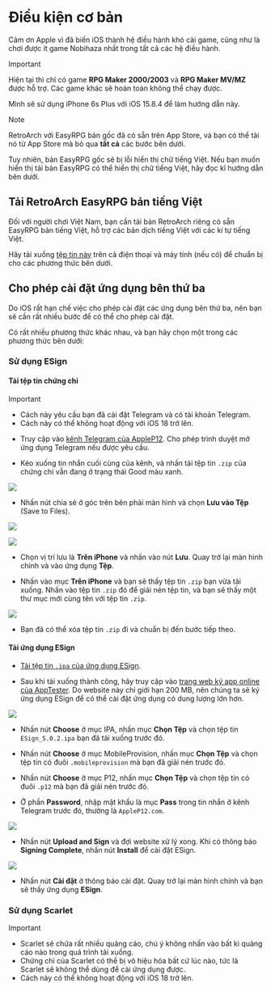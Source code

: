 # Điều kiện cơ bản

Cảm ơn Apple vì đã biến iOS thành hệ điều hành khó cài game, cũng như là chơi được ít game Nobihaza nhất trong tất cả các hệ điều hành.

> [!IMPORTANT]
> Hiện tại thì chỉ có game **RPG Maker 2000/2003** và **RPG Maker MV/MZ** được hỗ trợ. Các game khác sẽ hoàn toàn không thể chạy được. 

Mình sẽ sử dụng iPhone 6s Plus với iOS 15.8.4 để làm hướng dẫn này.

> [!NOTE]
> RetroArch với EasyRPG bản gốc đã có sẵn trên App Store, và bạn có thể tải nó từ App Store mà bỏ qua **tất cả** các bước bên dưới.
>
> Tuy nhiên, bản EasyRPG gốc sẽ bị lỗi hiển thị chữ tiếng Việt. Nếu bạn muốn hiển thị tải bản EasyRPG có thể hiển thị chữ tiếng Việt, hãy đọc kĩ hướng dẫn bên dưới.

## Tải RetroArch EasyRPG bản tiếng Việt

Đối với người chơi Việt Nam, bạn cần tải bản RetroArch riêng có sẵn EasyRPG bản tiếng Việt, hỗ trợ các bản dịch tiếng Việt với các kí tự tiếng Việt.

Hãy tải xuống [tệp tin này](https://github.com/The-Firefly-Project/EasyRPGPlayer-Vietnamese/releases/download/0.8.1.1/ios-arm64-retroarch.ipa) trên cả điện thoại và máy tính (nếu có) để chuẩn bị cho các phương thức bên dưới.

## Cho phép cài đặt ứng dụng bên thứ ba

Do iOS rất hạn chế việc cho phép cài đặt các ứng dụng bên thứ ba, nên bạn sẽ cần rất nhiều bước để có thể cho phép cài đặt.

Có rất nhiều phương thức khác nhau, và bạn hãy chọn một trong các phương thức bên dưới:

### Sử dụng ESign

#### Tải tệp tin chứng chỉ

> [!IMPORTANT]
> * Cách này yêu cầu bạn đã cài đặt Telegram và có tài khoản Telegram.
> * Cách này có thể không hoạt động với iOS 18 trở lên.

* Truy cập vào [kênh Telegram của AppleP12](https://t.me/AppleP12). Cho phép trình duyệt mở ứng dụng Telegram nếu được yêu cầu.

* Kéo xuống tin nhắn cuối cùng của kênh, và nhấn tải tệp tin `.zip` của chứng chỉ vẫn đang ở trạng thái Good màu xanh.

![](images/image.png)

* Nhấn nút chia sẻ ở góc trên bên phải màn hình và chọn **Lưu vào Tệp** (Save to Files).

![](images/image-1.png)

![](images/image-2.png)

* Chọn vị trí lưu là **Trên iPhone** và nhấn vào nút **Lưu**. Quay trở lại màn hình chính và vào ứng dụng **Tệp**.

* Nhấn vào mục **Trên iPhone** và bạn sẽ thấy tệp tin `.zip` bạn vừa tải xuống. Nhấn vào tệp tin `.zip` đó để giải nén tệp tin, và bạn sẽ thấy một thư mục mới cùng tên với tệp tin `.zip`.

![](images/image-3.png)

* Bạn đã có thể xóa tệp tin `.zip` đi và chuẩn bị đến bước tiếp theo.

#### Tải ứng dụng ESign

* [Tải tệp tin `.ipa` của ứng dụng ESign](https://nbhzvn.one/tools/ESign/ESign_5.0.2.ipa).

* Sau khi tải xuống thành công, hãy truy cập vào [trang web ký app online của AppTester](https://signer.apptesters.org). Do website này chỉ giới hạn 200 MB, nên chúng ta sẽ ký ứng dụng ESign để có thể cài đặt ứng dụng có dung lượng lớn hơn.

![](images/image-4.png)

* Nhấn nút **Choose** ở mục IPA, nhấn mục **Chọn Tệp** và chọn tệp tin `ESign_5.0.2.ipa` bạn đã tải xuống trước đó.

* Nhấn nút **Choose** ở mục MobileProvision, nhấn mục **Chọn Tệp** và chọn tệp tin có đuôi `.mobileprovision` mà bạn đã giải nén trước đó.

* Nhấn nút **Choose** ở mục P12, nhấn mục **Chọn Tệp** và chọn tệp tin có đuôi `.p12` mà bạn đã giải nén trước đó.

* Ở phần **Password**, nhập mật khẩu là mục **Pass** trong tin nhắn ở kênh Telegram trước đó, thường là `AppleP12.com`.

![](images/image-5.png)

* Nhấn nút **Upload and Sign** và đợi website xử lý xong. Khi có thông báo **Signing Complete**, nhấn nút **Install** để cài đặt ESign.

![](images/image-6.png)

* Nhấn nút **Cài đặt** ở thông báo cài đặt. Quay trở lại màn hình chính và bạn sẽ thấy ứng dụng **ESign**.

### Sử dụng Scarlet

> [!IMPORTANT]
> * Scarlet sẽ chứa rất nhiều quảng cáo, chú ý không nhấn vào bất kì quảng cáo nào trong quá trình tải xuống.
> * Chứng chỉ của Scarlet có thể bị vô hiệu hóa bất cứ lúc nào, tức là Scarlet sẽ không thể dùng để cài ứng dụng được.
> * Cách này có thể không hoạt động với iOS 18 trở lên.
